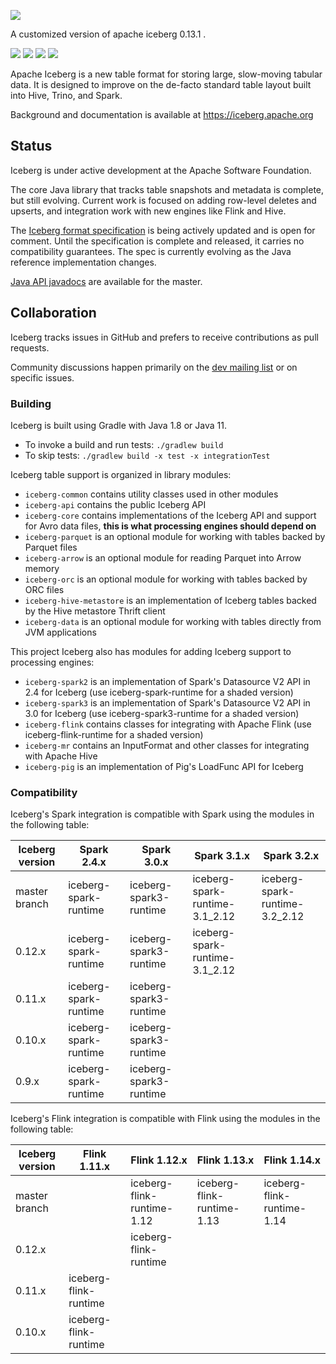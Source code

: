<!--
  - Licensed to the Apache Software Foundation (ASF) under one
  - or more contributor license agreements.  See the NOTICE file
  - distributed with this work for additional information
  - regarding copyright ownership.  The ASF licenses this file
  - to you under the Apache License, Version 2.0 (the
  - "License"); you may not use this file except in compliance
  - with the License.  You may obtain a copy of the License at
  -
  -   http://www.apache.org/licenses/LICENSE-2.0
  -
  - Unless required by applicable law or agreed to in writing,
  - software distributed under the License is distributed on an
  - "AS IS" BASIS, WITHOUT WARRANTIES OR CONDITIONS OF ANY
  - KIND, either express or implied.  See the License for the
  - specific language governing permissions and limitations
  - under the License.
  -->

![](site/docs/img/Iceberg-logo.png)

A customized version of apache iceberg 0.13.1 .

[![](https://github.com/ludlows/iceberg-0.13.1/actions/workflows/java-ci.yml/badge.svg)](https://github.com/ludlows/iceberg-0.13.1/actions/workflows/java-ci.yml)
[![](https://github.com/ludlows/iceberg-0.13.1/actions/workflows/spark-ci.yml/badge.svg)](https://github.com/ludlows/iceberg-0.13.1/actions/workflows/spark-ci.yml)
[![](https://github.com/ludlows/iceberg-0.13.1/actions/workflows/hive-ci.yml/badge.svg)](https://github.com/ludlows/iceberg-0.13.1/actions/workflows/hive-ci.yml)
[![](https://github.com/ludlows/iceberg-0.13.1/actions/workflows/flink-ci.yml/badge.svg)](https://github.com/ludlows/iceberg-0.13.1/actions/workflows/flink-ci.yml)

Apache Iceberg is a new table format for storing large, slow-moving tabular data. It is designed to improve on the de-facto standard table layout built into Hive, Trino, and Spark.

Background and documentation is available at <https://iceberg.apache.org>


## Status

Iceberg is under active development at the Apache Software Foundation.

The core Java library that tracks table snapshots and metadata is complete, but still evolving. Current work is focused on adding row-level deletes and upserts, and integration work with new engines like Flink and Hive.

The [Iceberg format specification][iceberg-spec] is being actively updated and is open for comment. Until the specification is complete and released, it carries no compatibility guarantees. The spec is currently evolving as the Java reference implementation changes.

[Java API javadocs][iceberg-javadocs] are available for the master.

[iceberg-javadocs]: https://iceberg.apache.org/javadoc/master
[iceberg-spec]: https://iceberg.apache.org/spec


## Collaboration

Iceberg tracks issues in GitHub and prefers to receive contributions as pull requests.

Community discussions happen primarily on the [dev mailing list][dev-list] or on specific issues.

[dev-list]: mailto:dev@iceberg.apache.org


### Building

Iceberg is built using Gradle with Java 1.8 or Java 11.

* To invoke a build and run tests: `./gradlew build`
* To skip tests: `./gradlew build -x test -x integrationTest`

Iceberg table support is organized in library modules:

* `iceberg-common` contains utility classes used in other modules
* `iceberg-api` contains the public Iceberg API
* `iceberg-core` contains implementations of the Iceberg API and support for Avro data files, **this is what processing engines should depend on**
* `iceberg-parquet` is an optional module for working with tables backed by Parquet files
* `iceberg-arrow` is an optional module for reading Parquet into Arrow memory
* `iceberg-orc` is an optional module for working with tables backed by ORC files
* `iceberg-hive-metastore` is an implementation of Iceberg tables backed by the Hive metastore Thrift client
* `iceberg-data` is an optional module for working with tables directly from JVM applications

This project Iceberg also has modules for adding Iceberg support to processing engines:

* `iceberg-spark2` is an implementation of Spark's Datasource V2 API in 2.4 for Iceberg (use iceberg-spark-runtime for a shaded version)
* `iceberg-spark3` is an implementation of Spark's Datasource V2 API in 3.0 for Iceberg (use iceberg-spark3-runtime for a shaded version)
* `iceberg-flink` contains classes for integrating with Apache Flink (use iceberg-flink-runtime for a shaded version)
* `iceberg-mr` contains an InputFormat and other classes for integrating with Apache Hive
* `iceberg-pig` is an implementation of Pig's LoadFunc API for Iceberg

### Compatibility

Iceberg's Spark integration is compatible with Spark using the modules in the following table:

| Iceberg version | Spark 2.4.x           | Spark 3.0.x            | Spark 3.1.x                    | Spark 3.2.x                    |
| --------------- | --------------------- | ---------------------- | ------------------------------ | ------------------------------ |
| master branch   | iceberg-spark-runtime | iceberg-spark3-runtime | iceberg-spark-runtime-3.1_2.12 | iceberg-spark-runtime-3.2_2.12 |
| 0.12.x          | iceberg-spark-runtime | iceberg-spark3-runtime | iceberg-spark-runtime-3.1_2.12 |                                |
| 0.11.x          | iceberg-spark-runtime | iceberg-spark3-runtime |                                |                                |
| 0.10.x          | iceberg-spark-runtime | iceberg-spark3-runtime |                                |                                |
| 0.9.x           | iceberg-spark-runtime | iceberg-spark3-runtime |                                |                                |

Iceberg's Flink integration is compatible with Flink using the modules in the following table:

| Iceberg version | Flink 1.11.x          | Flink 1.12.x               | Flink 1.13.x               | Flink 1.14.x               |
| --------------- | --------------------- | -------------------------- | -------------------------- | -------------------------- |
| master branch   |                       | iceberg-flink-runtime-1.12 | iceberg-flink-runtime-1.13 | iceberg-flink-runtime-1.14 |
| 0.12.x          |                       | iceberg-flink-runtime      |                            |                            |
| 0.11.x          | iceberg-flink-runtime |                            |                            |                            |
| 0.10.x          | iceberg-flink-runtime |                            |                            |                            |

